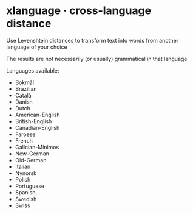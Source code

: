 # xlanguage · cross-language distance

Use Levenshtein distances to transform text into words from another language of your choice

The results are not necessarily (or usually) grammatical in that language

Languages available:

* Bokmål
* Brazilian
* Català
* Danish
* Dutch
* American-English
* British-English
* Canadian-English
* Faroese
* French
* Galician-Minimos
* New-German
* Old-German
* Italian
* Nynorsk
* Polish
* Portuguese
* Spanish
* Swedish
* Swiss

